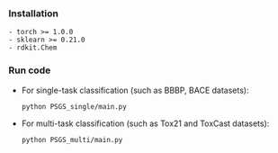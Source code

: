 ### Installation
```
- torch >= 1.0.0
- sklearn >= 0.21.0
- rdkit.Chem 
```
### Run code

- For single-task classification (such as BBBP, BACE datasets):  
    ```
    python PSGS_single/main.py
    ```
- For multi-task classification (such as Tox21 and ToxCast datasets):  
    ```
    python PSGS_multi/main.py
    ```
